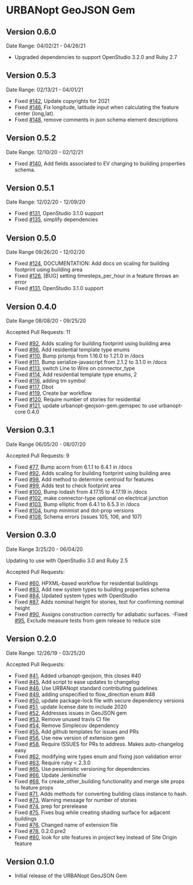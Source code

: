 # URBANopt GeoJSON Gem

## Version 0.6.0

Date Range: 04/02/21 - 04/26/21

- Upgraded dependencies to support OpenStudio 3.2.0 and Ruby 2.7

## Version 0.5.3

Date Range: 02/13/21 - 04/01/21

- Fixed [#142]( https://github.com/urbanopt/urbanopt-geojson-gem/issues/142 ), Update copyrights for 2021
- Fixed [#146]( https://github.com/urbanopt/urbanopt-geojson-gem/issues/146 ), Fix longitude, latitude input when calculating the feature center (long,lat).
- Fixed [#148]( https://github.com/urbanopt/urbanopt-geojson-gem/issues/148 ), remove comments in json schema element descriptions

## Version 0.5.2

Date Range: 12/10/20 - 02/12/21

- Fixed [#140]( https://github.com/urbanopt/urbanopt-geojson-gem/issues/140 ), Add fields associated to EV charging to building properties schema.

## Version 0.5.1

 Date Range: 12/02/20 - 12/09/20

- Fixed [#131]( https://github.com/urbanopt/urbanopt-geojson-gem/issues/131 ), OpenStudio 3.1.0 support
- Fixed [#135]( https://github.com/urbanopt/urbanopt-geojson-gem/issues/135 ), simplify dependencies

## Version 0.5.0
Date Range 09/26/20 - 12/02/20

- Fixed [#124]( https://github.com/urbanopt/urbanopt-geojson-gem/issues/124 ), DOCUMENTATION: Add docs on scaling for building footprint using building area
- Fixed [#126]( https://github.com/urbanopt/urbanopt-geojson-gem/issues/126 ), [BUG] setting timesteps_per_hour in a feature throws an error
- Fixed [#131]( https://github.com/urbanopt/urbanopt-geojson-gem/issues/131 ), OpenStudio 3.1.0 support

## Version 0.4.0
Date Range 08/08/20 - 09/25/20

Accepted Pull Requests: 11
- Fixed [#92]( https://github.com/urbanopt/urbanopt-geojson-gem/pull/92 ), Adds scaling for building footprint using building area
- Fixed [#96]( https://github.com/urbanopt/urbanopt-geojson-gem/pull/96 ), Add residential template type enums
- Fixed [#110]( https://github.com/urbanopt/urbanopt-geojson-gem/pull/110 ), Bump prismjs from 1.16.0 to 1.21.0 in /docs
- Fixed [#111]( https://github.com/urbanopt/urbanopt-geojson-gem/pull/111 ), Bump serialize-javascript from 2.1.2 to 3.1.0 in /docs
- Fixed [#113]( https://github.com/urbanopt/urbanopt-geojson-gem/pull/113 ), switch Line to Wire on connector_type
- Fixed [#114]( https://github.com/urbanopt/urbanopt-geojson-gem/pull/114 ), Add residential template type enums, 2
- Fixed [#116]( https://github.com/urbanopt/urbanopt-geojson-gem/pull/116 ), adding tm symbol
- Fixed [#117]( https://github.com/urbanopt/urbanopt-geojson-gem/pull/117 ), Dbot
- Fixed [#119]( https://github.com/urbanopt/urbanopt-geojson-gem/pull/119 ), Create bar workflow
- Fixed [#120]( https://github.com/urbanopt/urbanopt-geojson-gem/pull/120 ), Require number of stories for residential
- Fixed [#121]( https://github.com/urbanopt/urbanopt-geojson-gem/pull/121 ), update urbanopt-geojson-gem.gemspec to use urbanopt-core 0.4.0

## Version 0.3.1
Date Range 06/05/20 - 08/07/20

Accepted Pull Requests: 9
- Fixed [#77]( https://github.com/urbanopt/urbanopt-geojson-gem/pull/77 ), Bump acorn from 6.1.1 to 6.4.1 in /docs
- Fixed [#92]( https://github.com/urbanopt/urbanopt-geojson-gem/pull/92 ), Adds scaling for building footprint using building area
- Fixed [#98]( https://github.com/urbanopt/urbanopt-geojson-gem/pull/98 ), Add method to determine centroid for features
- Fixed [#99]( https://github.com/urbanopt/urbanopt-geojson-gem/pull/99 ), Adds test to check footprint area
- Fixed [#100]( https://github.com/urbanopt/urbanopt-geojson-gem/pull/100 ), Bump lodash from 4.17.15 to 4.17.19 in /docs
- Fixed [#102]( https://github.com/urbanopt/urbanopt-geojson-gem/pull/102 ), make connector-type optional on electrical junction
- Fixed [#103]( https://github.com/urbanopt/urbanopt-geojson-gem/pull/103 ), Bump elliptic from 6.4.1 to 6.5.3 in /docs
- Fixed [#104]( https://github.com/urbanopt/urbanopt-geojson-gem/pull/104 ), bump minimist and dot-prop versions
- Fixed [#108]( https://github.com/urbanopt/urbanopt-geojson-gem/pull/108 ), Schema errors (issues 105, 106, and 107)

## Version 0.3.0

Date Range 3/25/20 - 06/04/20

Updating to use with OpenStudio 3.0 and Ruby 2.5

Accepted Pull Requests:
- Fixed [#60]( https://github.com/urbanopt/urbanopt-geojson-gem/pull/60 ), HPXML-based workflow for residential buildings
- Fixed [#83]( https://github.com/urbanopt/urbanopt-geojson-gem/pull/83 ), Add new system types to building properties schema
- Fixed [#84]( https://github.com/urbanopt/urbanopt-geojson-gem/pull/84 ), Updated system types with OpenStudio
- Fixed [#87]( https://github.com/urbanopt/urbanopt-geojson-gem/pull/87 ), Adds nominal height for stories, test for confirming nominal height
- Fixed [#90]( https://github.com/urbanopt/urbanopt-geojson-gem/pull/90 ), Assigns construction correctly for adiabatic surfaces.
-Fixed [#95]( https://github.com/urbanopt/urbanopt-geojson-gem/pull/95 ), Exclude measure tests from gem release to reduce size

## Version 0.2.0

Date Range: 12/26/19 - 03/25/20


Accepted Pull Requests:
- Fixed [#41]( https://github.com/urbanopt/urbanopt-geojson-gem/pull/41 ), Added urbanopt-geojson, this closes #40
- Fixed [#45]( https://github.com/urbanopt/urbanopt-geojson-gem/pull/45 ), Add script to ease updates to changelog
- Fixed [#46]( https://github.com/urbanopt/urbanopt-geojson-gem/pull/46 ), Use URBANopt standard contributing guidelines
- Fixed [#49]( https://github.com/urbanopt/urbanopt-geojson-gem/pull/49 ), adding unspecified to flow_direction enum #48
- Fixed [#50]( https://github.com/urbanopt/urbanopt-geojson-gem/pull/50 ), update package-lock file with secure dependency versions
- Fixed [#51]( https://github.com/urbanopt/urbanopt-geojson-gem/pull/51 ), update license date to include 2020
- Fixed [#52]( https://github.com/urbanopt/urbanopt-geojson-gem/pull/52 ), Addresses issues in GeoJSON gem
- Fixed [#53]( https://github.com/urbanopt/urbanopt-geojson-gem/pull/53 ), Remove unused travis CI file
- Fixed [#54]( https://github.com/urbanopt/urbanopt-geojson-gem/pull/54 ), Remove Simplecov dependency
- Fixed [#55]( https://github.com/urbanopt/urbanopt-geojson-gem/pull/55 ), Add github templates for issues and PRs
- Fixed [#56]( https://github.com/urbanopt/urbanopt-geojson-gem/pull/56 ), Use new version of extension gem
- Fixed [#58]( https://github.com/urbanopt/urbanopt-geojson-gem/pull/58 ), Require ISSUES for PRs to address. Makes auto-changelog easy
- Fixed [#62]( https://github.com/urbanopt/urbanopt-geojson-gem/pull/62 ), modifying wire types enum and fixing json validation
error
- Fixed [#63]( https://github.com/urbanopt/urbanopt-geojson-gem/pull/63 ), Require ruby < 2.3.0
- Fixed [#65]( https://github.com/urbanopt/urbanopt-geojson-gem/pull/65 ), Use pessimistic versioning for dependencies
- Fixed [#66]( https://github.com/urbanopt/urbanopt-geojson-gem/pull/66 ), Update Jenkinsfile
- Fixed [#68]( https://github.com/urbanopt/urbanopt-geojson-gem/pull/68 ), fix create_other_building functionality and merge site props to feature props
- Fixed [#71]( https://github.com/urbanopt/urbanopt-geojson-gem/pull/71 ), Adds methods for converting building class instance to hash.
- Fixed [#73]( https://github.com/urbanopt/urbanopt-geojson-gem/pull/73 ), Warning message for number of stories
- Fixed [#74]( https://github.com/urbanopt/urbanopt-geojson-gem/pull/74 ), prep for prerelease
- Fixed [#75]( https://github.com/urbanopt/urbanopt-geojson-gem/pull/75 ), Fixes bug while creating
  shading surface for adjacent buildings
- Fixed [#76]( https://github.com/urbanopt/urbanopt-geojson-gem/pull/76 ), Changed name of extension file
- Fixed [#78]( https://github.com/urbanopt/urbanopt-geojson-gem/pull/78 ), 0.2.0.pre2
- Fixed [#80]( https://github.com/urbanopt/urbanopt-geojson-gem/pull/80 ), look for site features in project key instead of Site Origin feature

## Version 0.1.0

* Initial release of the URBANopt GeoJSON Gem
